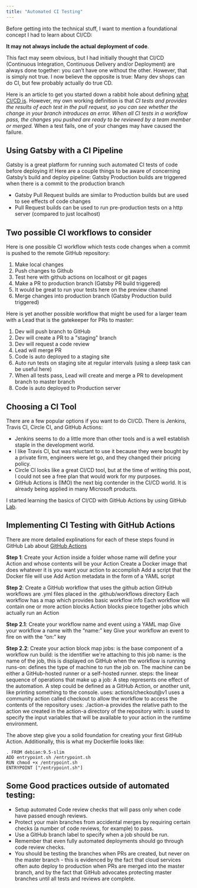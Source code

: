 ```yaml
---
title: "Automated CI Testing"
---
```


Before getting into the technical stuff, I want to mention a foundational concept I had to learn about CI/CD: 

**It may not always include the actual deployment of code**.

This fact may seem obvious, but I had initially thought that CI/CD (Continuous Integration, Continuous Delivery and/or Deployment) are always done together: you can’t have one without the other. However, that is simply not true. I now believe the opposite is true: Many dev shops can do CI, but few probably actually do true CD. 

Here is an article to get you started down a rabbit hole about defining [what CI/CD is](https://www.redhat.com/en/topics/devops/what-is-ci-cd). However, my own working definition is that *CI tests and provides the results of each test in the pull request, so you can see whether the change in your branch introduces an error. When all CI tests in a workflow pass, the changes you pushed are ready to be reviewed by a team member or merged.* When a test fails, one of your changes may have caused the failure.

## Using Gatsby with a CI Pipeline
Gatsby is a great platform for running such automated CI tests of code before deploying it! Here are a couple things to be aware of concerning Gatsby’s build and deploy pipeline:
Gatsby Production builds are triggered when there is a commit to the production branch
- Gatsby Pull Request builds are similar to Production builds but are used to see effects of code changes
- Pull Request builds can be used to run pre-production tests on a http server (compared to just localhost)

## Two possible CI workflows to consider
Here is one possible CI workflow which tests code changes when a commit is pushed to the remote GitHub repository:
1. Make local changes
2. Push changes to Github
3. Test here with github actions on localhost or git pages
4. Make a PR to production branch (Gatsby PR build triggered)
5. It would be great to run your tests here on the preview channel
6. Merge changes into production branch (Gatsby Production build triggered)

Here is yet another possible workflow that might be used for a larger team with a Lead that is the gatekeeper for PRs to master:
1. Dev will push branch to GitHub
2. Dev will create a PR to a "staging" branch
3. Dev will request a code review
3. Lead will merge PR
3. Code is auto deployed to a staging site
3. Auto run tests on staging site at regular intervals (using a sleep task can be useful here)
3. When all tests pass, Lead will create and merge a PR to development branch to master branch
3. Code is auto deployed to Production server

## Choosing a CI Tool
There are a few popular options if you want to do CI/CD. There is Jenkins, Travis CI, Circle CI, and GitHub Actions:
- Jenkins seems to do a little more than other tools and is a well establish staple in the development world.
- I like Travis CI, but was reluctant to use it because they were bought by a private firm, engineers were let go, and they changed their pricing policy.
- Circle CI looks like a great CI/CD tool, but at the time of writing this post, I could not see a free plan that would work for my purposes. 
- GitHub Actions is (IMO) the next big contender in the CI/CD world. It is already being applied in many Microsoft products.

I started learning the basics of CI/CD with GitHub Actions by using GitHub [Lab](https://lab.github.com/).

## Implementing CI Testing with GitHub Actions
There are more detailed explinations for each of these steps found in GitHub Lab about [GitHub Actions](https://lab.github.com/githubtraining/github-actions:-writing-javascript-actions)

**Step 1**:
Create your Action inside a folder whose name will define your Action and whose contents will be your Action
Create a Docker image that does whatever it is you want your action to accomplish
Add a script that the Docker file will use
Add Action metadata in the form of a YAML script

**Step 2**:
Create a GitHub workflow that uses the github action
GitHub workflows are .yml files placed in the .github/workflows directory
Each workflow has a map which provides basic workflow info
Each workflow will contain one or more action blocks
Action blocks piece together jobs which actually run an Action

**Step 2.1**:
Create your workflow name and event using a YAML map
Give your workflow a name with the “name:” key
Give your workflow an event to fire on with the “on:” key

**Step 2.2**:
Create your action block map
jobs: is the base component of a workflow run
build: is the identifier we're attaching to this job
name: is the name of the job, this is displayed on GitHub when the workflow is running
runs-on: defines the type of machine to run the job on. The machine can be either a GitHub-hosted runner or a self-hosted runner.
steps: the linear sequence of operations that make up a job: A step represents one effect of the automation. A step could be defined as a GitHub Action, or another unit, like printing something to the console.
uses: actions/checkout@v1 uses a community action called checkout to allow the workflow to access the contents of the repository
uses: ./action-a provides the relative path to the action we created in the action-a directory of the repository
with: is used to specify the input variables that will be available to your action in the runtime environment.


The above step give you a solid foundation for creating your first GitHub Action. Additionally, this is what my Dockerfile looks like:
```
. FROM debian:9.5-slim
ADD entrypoint.sh /entrypoint.sh
RUN chmod +x /entrypoint.sh
ENTRYPOINT ["/entrypoint.sh"]
```

## Some Good practices outside of automated testing:
- Setup automated Code review checks that will pass only when code have passed enough reviews.
- Protect your main branches from accidental merges by requiring certain checks (a number of code reviews, for example) to pass.
- Use a GitHub branch label to specify when a job should be run.
- Remember that even fully automated deployments should go through code review checks.
- You should be testing the branches when PRs are created, but never on the master branch - this is evidenced by the fact that cloud services often auto deploy to production when PRs are merged into the master branch, and by the fact that GitHub advocates protecting master branches until all tests and reviews are complete.